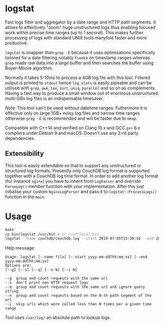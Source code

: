 # logstat

Fast logs filter and aggregator by a date range and HTTP path segments. It allows to effectively "zoom" huge unstructured logs thus enabling focused work within precise time ranges (up to 1 second). This makes further processing of logs with standard UNIX tools manyfold faster and more productive.

`logstat` is snappier than `grep -E` because it uses optimisations specifically tailored for a date filtering notably `fseek`s on timestamp ranges whereas `grep` reads raw data into a large buffer and then searches the buffer using Boyer-Moore algorithm.

Normally it takes 5-10ms to process a 4GB log file with this tool. Filtered output is printed to `stdout` hence `log_stats` is easily pipeable and can be utilised with `grep`, `awk`, `tee`, `sort`, `uniq`, `parallel` and so on as complements. Having a fast way to produce a small window out of enormous unstructured multi-GBs log files is an indispensable timesaver.

*Note:* This tool can't be used without datetime ranges. Futhermore it is effective only on large 1GB+ noisy log files and narrow time ranges otherwise `grep -E` is recommended and will be faster due to `mmap`.

Compatible with C++14 and verified on Clang 10.x and GCC `g++` 6.x compilers under Debian 9 and macOS. Doesn't use any 3-rd party dependencies.

## Extensibility

This tool is easily extendable so that to support any unstructured or structured log formats. Presently only CouchDB log format is supported together with a CouchDB log time format. In order to add another log format (for instance `nginx`) you have to inherit from `LogParser` and override `ParseLog()` member function with your implementation. After this just initialise your custom `NginxLogParser` and pass it to `logstat::ProcessLogs()` function in the `main`.


# Usage

```bash
make
cp bin/logstat /usr/bin # or /usr/local/bin
logstat --name couchdb/couchdb.log --start 2019-07-05T15:30:16 --end 2019-07-05T15:30:18 --g --s
```

Help message:
```
Usage: logstat [--name file] [--start yyyy-mm-ddThh:mm:ss] [--end yyyy-mm-ddThh:mm:ss]
Options are:
[--g] [--s] [--q] [--n N] [--i N]

--g  group and count requests with the same url
--s  don't print non HTTP request logs
--q  group and count requests with the same url and ignore query string
--n  group and count requests based on the N-th path segment of the url
--i  skip urls which were called less than N times per a given time range
```

Tool uses `/var/log/` an absolute path to lookup logs.
